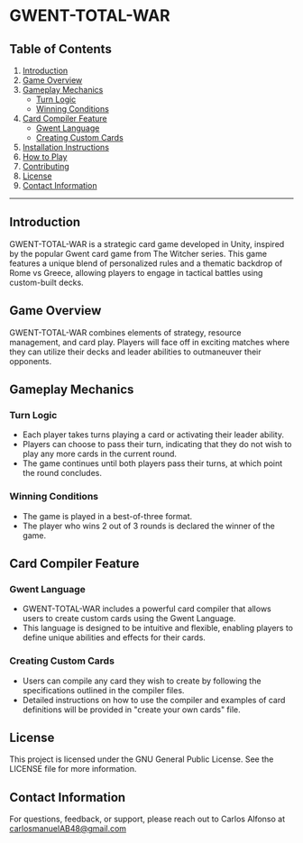 # GWENT-TOTAL-WAR

## Table of Contents
1. [Introduction](#introduction)
2. [Game Overview](#game-overview)
3. [Gameplay Mechanics](#gameplay-mechanics)
   - [Turn Logic](#turn-logic)
   - [Winning Conditions](#winning-conditions)
4. [Card Compiler Feature](#card-compiler-feature)
   - [Gwent Language](#gwent-language)
   - [Creating Custom Cards](#creating-custom-cards)
5. [Installation Instructions](#installation-instructions)
6. [How to Play](#how-to-play)
7. [Contributing](#contributing)
8. [License](#license)
9. [Contact Information](#contact-information)

---

## Introduction
GWENT-TOTAL-WAR is a strategic card game developed in Unity, inspired by the popular Gwent card game from The Witcher series. This game features a unique blend of personalized rules and a thematic backdrop of Rome vs Greece, allowing players to engage in tactical battles using custom-built decks.

## Game Overview
GWENT-TOTAL-WAR combines elements of strategy, resource management, and card play. Players will face off in exciting matches where they can utilize their decks and leader abilities to outmaneuver their opponents.

## Gameplay Mechanics

### Turn Logic
- Each player takes turns playing a card or activating their leader ability.
- Players can choose to pass their turn, indicating that they do not wish to play any more cards in the current round.
- The game continues until both players pass their turns, at which point the round concludes.

### Winning Conditions
- The game is played in a best-of-three format.
- The player who wins 2 out of 3 rounds is declared the winner of the game.

## Card Compiler Feature

### Gwent Language
- GWENT-TOTAL-WAR includes a powerful card compiler that allows users to create custom cards using the Gwent Language.
- This language is designed to be intuitive and flexible, enabling players to define unique abilities and effects for their cards.

### Creating Custom Cards
- Users can compile any card they wish to create by following the specifications outlined in the compiler files.
- Detailed instructions on how to use the compiler and examples of card definitions will be provided in "create your own cards" file.

## License
This project is licensed under the GNU General Public License. See the LICENSE file for more information.

## Contact Information
For questions, feedback, or support, please reach out to Carlos Alfonso at carlosmanuelAB48@gmail.com 
